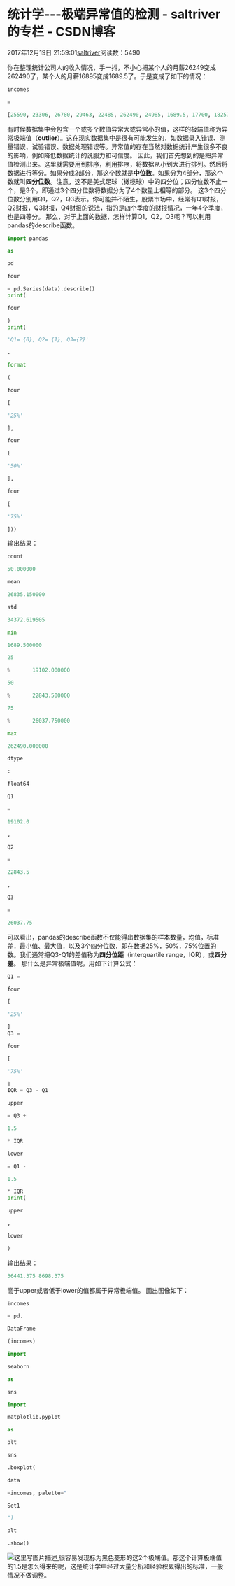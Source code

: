 
# 统计学---极端异常值的检测 - saltriver的专栏 - CSDN博客


2017年12月19日 21:59:01[saltriver](https://me.csdn.net/saltriver)阅读数：5490


你在整理统计公司人的收入情况，手一抖，不小心把某个人的月薪26249变成262490了，某个人的月薪16895变成1689.5了。于是变成了如下的情况：
```python
incomes
```
```python
=
```
```python
[25590, 23306, 26780, 29463, 22485, 262490, 24985, 1689.5, 17700, 18257, 24132, 21479, 19304, 16511, 18573, 26606, 20917, 19394, 24322, 28383, 16478, 29062, 23232, 17580, 26804, 28500, 25018, 24001, 27530, 27459, 22776, 19835, 16475, 15201, 28801, 19509, 19098, 17993, 15131, 26187, 25022, 27430, 19114, 18295, 25365, 23550, 20413, 19335, 21286, 22911]
```
有时候数据集中会包含一个或多个数值异常大或异常小的值，这样的极端值称为异常极端值（**outlier**）。这在现实数据集中是很有可能发生的，如数据录入错误、测量错误、试验错误、数据处理错误等。异常值的存在当然对数据统计产生很多不良的影响，例如降低数据统计的说服力和可信度。
因此，我们首先想到的是把异常值检测出来。这里就需要用到排序，利用排序，将数据从小到大进行排列。然后将数据进行等分。如果分成2部分，那这个数就是**中位数**。如果分为4部分，那这个数就叫**四分位数**。注意，这不是美式足球（橄榄球）中的四分位；四分位数不止一个，是3个，即通过3个四分位数将数据分为了4个数量上相等的部分。
这3个四分位数分别用Q1，Q2，Q3表示。你可能并不陌生，股票市场中，经常有Q1财报，Q2财报，Q3财报，Q4财报的说法，指的是四个季度的财报情况，一年4个季度，也是四等分。
那么，对于上面的数据，怎样计算Q1，Q2，Q3呢？可以利用pandas的describe函数。
```python
import pandas
```
```python
as
```
```python
pd
```
```python
four
```
```python
= pd.Series(data).describe()
print(
```
```python
four
```
```python
)
print(
```
```python
'Q1= {0}, Q2= {1}, Q3={2}'
```
```python
.
```
```python
format
```
```python
(
```
```python
four
```
```python
[
```
```python
'25%'
```
```python
],
```
```python
four
```
```python
[
```
```python
'50%'
```
```python
],
```
```python
four
```
```python
[
```
```python
'75%'
```
```python
]))
```
输出结果：
```python
count
```
```python
50.000000
```
```python
mean
```
```python
26835.150000
```
```python
std
```
```python
34372.619505
```
```python
min
```
```python
1689.500000
```
```python
25
```
```python
%       19102.000000
```
```python
50
```
```python
%       22843.500000
```
```python
75
```
```python
%       26037.750000
```
```python
max
```
```python
262490.000000
```
```python
dtype
```
```python
:
```
```python
float64
```
```python
Q1
```
```python
=
```
```python
19102.0
```
```python
,
```
```python
Q2
```
```python
=
```
```python
22843.5
```
```python
,
```
```python
Q3
```
```python
=
```
```python
26037.75
```
可以看出，pandas的describe函数不仅能得出数据集的样本数量，均值，标准差，最小值、最大值，以及3个四分位数，即在数据25%，50%，75%位置的数。我们通常把Q3-Q1的差值称为**四分位距**（interquartile range，IQR），或**四分差**。
那什么是异常极端值呢，用如下计算公式：
```python
Q1 =
```
```python
four
```
```python
[
```
```python
'25%'
```
```python
]
Q3 =
```
```python
four
```
```python
[
```
```python
'75%'
```
```python
]
IQR = Q3 - Q1
```
```python
upper
```
```python
= Q3 +
```
```python
1.5
```
```python
* IQR
```
```python
lower
```
```python
= Q1 -
```
```python
1.5
```
```python
* IQR
print(
```
```python
upper
```
```python
,
```
```python
lower
```
```python
)
```
输出结果：
```python
36441.375 8698.375
```
高于upper或者低于lower的值都属于异常极端值。
画出图像如下：
```python
incomes
```
```python
= pd.
```
```python
DataFrame
```
```python
(incomes)
```
```python
import
```
```python
seaborn
```
```python
as
```
```python
sns
```
```python
import
```
```python
matplotlib.pyplot
```
```python
as
```
```python
plt
```
```python
sns
```
```python
.boxplot(
```
```python
data
```
```python
=incomes, palette="
```
```python
Set1
```
```python
")
```
```python
plt
```
```python
.show()
```
![这里写图片描述](https://img-blog.csdn.net/20171219215409454?watermark/2/text/aHR0cDovL2Jsb2cuY3Nkbi5uZXQvc2FsdHJpdmVy/font/5a6L5L2T/fontsize/400/fill/I0JBQkFCMA==/dissolve/70/gravity/SouthEast)[ ](https://img-blog.csdn.net/20171219215409454?watermark/2/text/aHR0cDovL2Jsb2cuY3Nkbi5uZXQvc2FsdHJpdmVy/font/5a6L5L2T/fontsize/400/fill/I0JBQkFCMA==/dissolve/70/gravity/SouthEast)
很容易发现标为黑色菱形的这2个极端值。那这个计算极端值的1.5是怎么得来的呢，这是统计学中经过大量分析和经验积累得出的标准，一般情况不做调整。
[            ](https://img-blog.csdn.net/20171219215409454?watermark/2/text/aHR0cDovL2Jsb2cuY3Nkbi5uZXQvc2FsdHJpdmVy/font/5a6L5L2T/fontsize/400/fill/I0JBQkFCMA==/dissolve/70/gravity/SouthEast)

